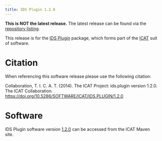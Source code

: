 ```yaml
---
title: IDS Plugin 1.2.0
---
```


**This is NOT the latest release.** The latest release can be found via the [repository listing](https://repo.icatproject.org/site/ids/plugin/).

This release is for the [IDS Plugin](/releases/packages/ids-plugin/ids-plugin/) package, which forms part of the [ICAT](/releases/) suit of software.

# Citation

When referencing this software release please use the following citation:

Collaboration, T. I. C. A. T. (2014). The ICAT Project: ids.plugin version 1.2.0. The ICAT Collaboration. https://doi.org/10.5286/SOFTWARE/ICAT/IDS.PLUGIN/1.2.0

# Software

IDS Plugin software version [1.2.0](https://repo.icatproject.org/site/ids/plugin/1.2.0/) can be accessed from the ICAT Maven site.
